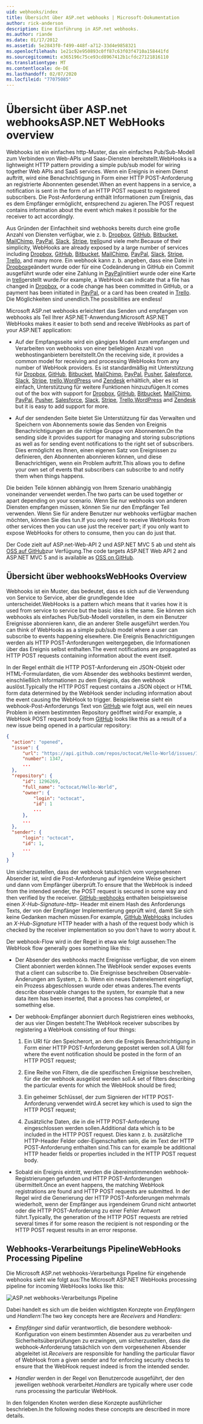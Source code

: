 ```yaml
---
uid: webhooks/index
title: Übersicht über ASP.net webhooks | Microsoft-Dokumentation
author: rick-anderson
description: Eine Einführung in ASP.net webhooks.
ms.author: riande
ms.date: 01/17/2012
ms.assetid: 5e2843f0-f499-448f-a712-33d4e9858321
ms.openlocfilehash: 1e21c92e950893c0ff87c63f03f4710a158441fd
ms.sourcegitcommit: e365196c75ce93cd8967412b1cfdc27121816110
ms.translationtype: MT
ms.contentlocale: de-DE
ms.lasthandoff: 02/07/2020
ms.locfileid: "77075085"
---
```

# <a name="aspnet-webhooks-overview"></a><span data-ttu-id="c88c0-103">Übersicht über ASP.net webhooks</span><span class="sxs-lookup"><span data-stu-id="c88c0-103">ASP.NET WebHooks overview</span></span>

<span data-ttu-id="c88c0-104">Webhooks ist ein einfaches http-Muster, das ein einfaches Pub/Sub-Modell zum Verbinden von Web-APIs und Saas-Diensten bereitstellt.</span><span class="sxs-lookup"><span data-stu-id="c88c0-104">WebHooks is a lightweight HTTP pattern providing a simple pub/sub model for wiring together Web APIs and SaaS services.</span></span> <span data-ttu-id="c88c0-105">Wenn ein Ereignis in einem Dienst auftritt, wird eine Benachrichtigung in Form einer HTTP POST-Anforderung an registrierte Abonnenten gesendet.</span><span class="sxs-lookup"><span data-stu-id="c88c0-105">When an event happens in a service, a notification is sent in the form of an HTTP POST request to registered subscribers.</span></span> <span data-ttu-id="c88c0-106">Die Post-Anforderung enthält Informationen zum Ereignis, das es dem Empfänger ermöglicht, entsprechend zu agieren.</span><span class="sxs-lookup"><span data-stu-id="c88c0-106">The POST request contains information about the event which makes it possible for the receiver to act accordingly.</span></span>

<span data-ttu-id="c88c0-107">Aus Gründen der Einfachheit sind webhooks bereits durch eine große Anzahl von Diensten verfügbar, wie z. b. [Dropbox](http://dropbox.com/), [GitHub](https://www.github.com/), [Bitbucket](https://bitbucket.org/), [MailChimp](http://www.mailchimp.com/), [PayPal](http://www.paypal.com/), [Slack](http://www.slack.com), [Stripe](http://www.stripe.com), [trello](http://www.trello.com/)und viele mehr.</span><span class="sxs-lookup"><span data-stu-id="c88c0-107">Because of their simplicity, WebHooks are already exposed by a large number of services including [Dropbox](http://dropbox.com/), [GitHub](https://www.github.com/), [Bitbucket](https://bitbucket.org/), [MailChimp](http://www.mailchimp.com/), [PayPal](http://www.paypal.com/), [Slack](http://www.slack.com), [Stripe](http://www.stripe.com), [Trello](http://www.trello.com/), and many more.</span></span> <span data-ttu-id="c88c0-108">Ein webhook kann z. b. angeben, dass eine Datei in [Dropbox](http://dropbox.com/)geändert wurde oder für eine Codeänderung in GitHub ein Commit ausgeführt wurde oder eine Zahlung in [PayPal](http://www.paypal.com/)initiiert wurde oder eine Karte in [trello](http://www.trello.com/)erstellt wurde.</span><span class="sxs-lookup"><span data-stu-id="c88c0-108">For example, a WebHook can indicate that a file has changed in [Dropbox](http://dropbox.com/), or a code change has been committed in GitHub, or a payment has been initiated in [PayPal](http://www.paypal.com/), or a card has been created in [Trello](http://www.trello.com/).</span></span> <span data-ttu-id="c88c0-109">Die Möglichkeiten sind unendlich.</span><span class="sxs-lookup"><span data-stu-id="c88c0-109">The possibilities are endless!</span></span>

<span data-ttu-id="c88c0-110">Microsoft ASP.net webhooks erleichtert das Senden und empfangen von webhooks als Teil Ihrer ASP.NET-Anwendung:</span><span class="sxs-lookup"><span data-stu-id="c88c0-110">Microsoft ASP.NET WebHooks makes it easier to both send and receive WebHooks as part of your ASP.NET application:</span></span>

* <span data-ttu-id="c88c0-111">Auf der Empfangsseite wird ein gängiges Modell zum empfangen und Verarbeiten von webhooks von einer beliebigen Anzahl von webhostinganbietern bereitstellt.</span><span class="sxs-lookup"><span data-stu-id="c88c0-111">On the receiving side, it provides a common model for receiving and processing WebHooks from any number of WebHook providers.</span></span> <span data-ttu-id="c88c0-112">Es ist standardmäßig mit Unterstützung für [Dropbox](http://dropbox.com/), [GitHub](https://www.github.com/), [Bitbucket](https://bitbucket.org/), [MailChimp](http://www.mailchimp.com/), [PayPal](http://www.paypal.com/), [Pusher](http://www.pusher.com), [Salesforce](http://www.salesforce.com), [Slack](http://www.slack.com), [Stripe](http://www.stripe.com), [trello](http://www.trello.com/),[WordPress](http://www.wordpress.com) und [Zendesk](https://www.zendesk.com/) erhältlich, aber es ist einfach, Unterstützung für weitere Funktionen hinzuzufügen.</span><span class="sxs-lookup"><span data-stu-id="c88c0-112">It comes out of the box with support for [Dropbox](http://dropbox.com/), [GitHub](https://www.github.com/), [Bitbucket](https://bitbucket.org/), [MailChimp](http://www.mailchimp.com/), [PayPal](http://www.paypal.com/), [Pusher](http://www.pusher.com), [Salesforce](http://www.salesforce.com), [Slack](http://www.slack.com), [Stripe](http://www.stripe.com), [Trello](http://www.trello.com/),[WordPress](http://www.wordpress.com) and [Zendesk](https://www.zendesk.com/) but it is easy to add support for more.</span></span>

* <span data-ttu-id="c88c0-113">Auf der sendenden Seite bietet Sie Unterstützung für das Verwalten und Speichern von Abonnements sowie das Senden von Ereignis Benachrichtigungen an die richtige Gruppe von Abonnenten.</span><span class="sxs-lookup"><span data-stu-id="c88c0-113">On the sending side it provides support for managing and storing subscriptions as well as for sending event notifications to the right set of subscribers.</span></span> <span data-ttu-id="c88c0-114">Dies ermöglicht es Ihnen, einen eigenen Satz von Ereignissen zu definieren, den Abonnenten abonnieren können, und diese Benachrichtigen, wenn ein Problem auftritt.</span><span class="sxs-lookup"><span data-stu-id="c88c0-114">This allows you to define your own set of events that subscribers can subscribe to and notify them when things happens.</span></span>

<span data-ttu-id="c88c0-115">Die beiden Teile können abhängig von Ihrem Szenario unabhängig voneinander verwendet werden.</span><span class="sxs-lookup"><span data-stu-id="c88c0-115">The two parts can be used together or apart depending on your scenario.</span></span> <span data-ttu-id="c88c0-116">Wenn Sie nur webhooks von anderen Diensten empfangen müssen, können Sie nur den Empfänger Teil verwenden. Wenn Sie für andere Benutzer nur webhooks verfügbar machen möchten, können Sie dies tun.</span><span class="sxs-lookup"><span data-stu-id="c88c0-116">If you only need to receive WebHooks from other services then you can use just the receiver part; if you only want to expose WebHooks for others to consume, then you can do just that.</span></span>

<span data-ttu-id="c88c0-117">Der Code zielt auf ASP.net-Web-API 2 und ASP.NET MVC 5 ab und steht als [OSS auf GitHub](https://github.com/aspnet/WebHooks)zur Verfügung.</span><span class="sxs-lookup"><span data-stu-id="c88c0-117">The code targets ASP.NET Web API 2 and ASP.NET MVC 5 and is available as [OSS on GitHub](https://github.com/aspnet/WebHooks).</span></span>

## <a name="webhooks-overview"></a><span data-ttu-id="c88c0-118">Übersicht über webhooks</span><span class="sxs-lookup"><span data-stu-id="c88c0-118">WebHooks Overview</span></span>

<span data-ttu-id="c88c0-119">Webhooks ist ein Muster, das bedeutet, dass es sich auf die Verwendung von Service to Service, aber die grundlegende Idee unterscheidet.</span><span class="sxs-lookup"><span data-stu-id="c88c0-119">WebHooks is a pattern which means that it varies how it is used from service to service but the basic idea is the same.</span></span> <span data-ttu-id="c88c0-120">Sie können sich webhooks als einfaches Pub/Sub-Modell vorstellen, in dem ein Benutzer Ereignisse abonnieren kann, die an anderer Stelle ausgeführt werden.</span><span class="sxs-lookup"><span data-stu-id="c88c0-120">You can think of WebHooks as a simple pub/sub model where a user can subscribe to events happening elsewhere.</span></span> <span data-ttu-id="c88c0-121">Die Ereignis Benachrichtigungen werden als HTTP POST-Anforderungen weitergegeben, die Informationen über das Ereignis selbst enthalten.</span><span class="sxs-lookup"><span data-stu-id="c88c0-121">The event notifications are propagated as HTTP POST requests containing information about the event itself.</span></span>

<span data-ttu-id="c88c0-122">In der Regel enthält die HTTP POST-Anforderung ein JSON-Objekt oder HTML-Formulardaten, die vom Absender des webhooks bestimmt werden, einschließlich Informationen zu dem Ereignis, das den webhook auslöst.</span><span class="sxs-lookup"><span data-stu-id="c88c0-122">Typically the HTTP POST request contains a JSON object or HTML form data determined by the WebHook sender including information about the event causing the WebHook to trigger.</span></span> <span data-ttu-id="c88c0-123">Beispielsweise sieht ein webhook-Post-Anforderungs Text von [GitHub](https://www.github.com/) wie folgt aus, weil ein neues Problem in einem bestimmten Repository geöffnet wird:</span><span class="sxs-lookup"><span data-stu-id="c88c0-123">For example, a WebHook POST request body from [GitHub](https://www.github.com/) looks like this as a result of a new issue being opened in a particular repository:</span></span>

```json
{
  "action": "opened",
  "issue": {
      "url": "https://api.github.com/repos/octocat/Hello-World/issues/1347",
      "number": 1347,
      ...
  },
  "repository": {
      "id": 1296269,
      "full_name": "octocat/Hello-World",
      "owner": {
          "login": "octocat",
          "id": 1
          ...
      },
      ...
  },
  "sender": {
      "login": "octocat",
      "id": 1,
      ...
  }
}
```

<span data-ttu-id="c88c0-124">Um sicherzustellen, dass der webhook tatsächlich vom vorgesehenen Absender ist, wird die Post-Anforderung auf irgendeine Weise gesichert und dann vom Empfänger überprüft.</span><span class="sxs-lookup"><span data-stu-id="c88c0-124">To ensure that the WebHook is indeed from the intended sender, the POST request is secured in some way and then verified by the receiver.</span></span> <span data-ttu-id="c88c0-125">[GitHub-webhooks](https://developer.github.com/webhooks/) enthalten beispielsweise einen *X-Hub-Signature-http-* Header mit einem Hash des Anforderungs Texts, der von der Empfänger Implementierung geprüft wird, damit Sie sich keine Gedanken machen müssen.</span><span class="sxs-lookup"><span data-stu-id="c88c0-125">For example, [GitHub WebHooks](https://developer.github.com/webhooks/) includes an *X-Hub-Signature* HTTP header with a hash of the request body which is checked by the receiver implementation so you don't have to worry about it.</span></span>

<span data-ttu-id="c88c0-126">Der webhook-Flow wird in der Regel in etwa wie folgt aussehen:</span><span class="sxs-lookup"><span data-stu-id="c88c0-126">The WebHook flow generally goes something like this:</span></span>

* <span data-ttu-id="c88c0-127">Der Absender des webhooks macht Ereignisse verfügbar, die von einem Client abonniert werden können.</span><span class="sxs-lookup"><span data-stu-id="c88c0-127">The WebHook sender exposes events that a client can subscribe to.</span></span> <span data-ttu-id="c88c0-128">Die Ereignisse beschreiben Observable-Änderungen am System, z. b. Wenn ein neues Datenelement eingefügt, ein Prozess abgeschlossen wurde oder etwas anderes.</span><span class="sxs-lookup"><span data-stu-id="c88c0-128">The events describe observable changes to the system, for example that a new data item has been inserted, that a process has completed, or something else.</span></span>

* <span data-ttu-id="c88c0-129">Der webhook-Empfänger abonniert durch Registrieren eines webhooks, der aus vier Dingen besteht:</span><span class="sxs-lookup"><span data-stu-id="c88c0-129">The WebHook receiver subscribes by registering a WebHook consisting of four things:</span></span>

     1. <span data-ttu-id="c88c0-130">Ein URI für den Speicherort, an dem die Ereignis Benachrichtigung in Form einer HTTP POST-Anforderung gepostet werden soll.</span><span class="sxs-lookup"><span data-stu-id="c88c0-130">A URI for where the event notification should be posted in the form of an HTTP POST request;</span></span>

     2. <span data-ttu-id="c88c0-131">Eine Reihe von Filtern, die die spezifischen Ereignisse beschreiben, für die der webhook ausgelöst werden soll.</span><span class="sxs-lookup"><span data-stu-id="c88c0-131">A set of filters describing the particular events for which the WebHook should be fired;</span></span>

     3. <span data-ttu-id="c88c0-132">Ein geheimer Schlüssel, der zum Signieren der HTTP POST-Anforderung verwendet wird.</span><span class="sxs-lookup"><span data-stu-id="c88c0-132">A secret key which is used to sign the HTTP POST request;</span></span>

     4. <span data-ttu-id="c88c0-133">Zusätzliche Daten, die in die HTTP POST-Anforderung eingeschlossen werden sollen.</span><span class="sxs-lookup"><span data-stu-id="c88c0-133">Additional data which is to be included in the HTTP POST request.</span></span> <span data-ttu-id="c88c0-134">Dies kann z. b. zusätzliche HTTP-Header Felder oder-Eigenschaften sein, die im Text der HTTP POST-Anforderung enthalten sind.</span><span class="sxs-lookup"><span data-stu-id="c88c0-134">This can for example be additional HTTP header fields or properties included in the HTTP POST request body.</span></span>

* <span data-ttu-id="c88c0-135">Sobald ein Ereignis eintritt, werden die übereinstimmenden webhook-Registrierungen gefunden und HTTP POST-Anforderungen übermittelt.</span><span class="sxs-lookup"><span data-stu-id="c88c0-135">Once an event happens, the matching WebHook registrations are found and HTTP POST requests are submitted.</span></span> <span data-ttu-id="c88c0-136">In der Regel wird die Generierung der HTTP POST-Anforderungen mehrmals wiederholt, wenn der Empfänger aus irgendeinem Grund nicht antwortet oder die HTTP POST-Anforderung zu einer Fehler Antwort führt.</span><span class="sxs-lookup"><span data-stu-id="c88c0-136">Typically, the generation of the HTTP POST requests are retried several times if for some reason the recipient is not responding or the HTTP POST request results in an error response.</span></span>

## <a name="webhooks-processing-pipeline"></a><span data-ttu-id="c88c0-137">Webhooks-Verarbeitungs Pipeline</span><span class="sxs-lookup"><span data-stu-id="c88c0-137">WebHooks Processing Pipeline</span></span>

<span data-ttu-id="c88c0-138">Die Microsoft ASP.net webhooks-Verarbeitungs Pipeline für eingehende webhooks sieht wie folgt aus:</span><span class="sxs-lookup"><span data-stu-id="c88c0-138">The Microsoft ASP.NET WebHooks processing pipeline for incoming WebHooks looks like this:</span></span>

![ASP.net webhooks-Verarbeitungs Pipeline](_static/WebHookReceivers.png)

<span data-ttu-id="c88c0-140">Dabei handelt es sich um die beiden wichtigsten Konzepte von *Empfängern* und *Handlern*:</span><span class="sxs-lookup"><span data-stu-id="c88c0-140">The two key concepts here are *Receivers* and *Handlers*:</span></span>

* <span data-ttu-id="c88c0-141">*Empfänger* sind dafür verantwortlich, die besondere webhook-Konfiguration von einem bestimmten Absender aus zu verarbeiten und Sicherheitsüberprüfungen zu erzwingen, um sicherzustellen, dass die webhook-Anforderung tatsächlich von dem vorgesehenen Absender abgeleitet ist.</span><span class="sxs-lookup"><span data-stu-id="c88c0-141">*Receivers* are responsible for handling the particular flavor of WebHook from a given sender and for enforcing security checks to ensure that the WebHook request indeed is from the intended sender.</span></span>

* <span data-ttu-id="c88c0-142">*Handler* werden in der Regel von Benutzercode ausgeführt, der den jeweiligen webhook verarbeitet.</span><span class="sxs-lookup"><span data-stu-id="c88c0-142">*Handlers* are typically where user code runs processing the particular WebHook.</span></span>

<span data-ttu-id="c88c0-143">In den folgenden Knoten werden diese Konzepte ausführlicher beschrieben.</span><span class="sxs-lookup"><span data-stu-id="c88c0-143">In the following nodes these concepts are described in more details.</span></span>
